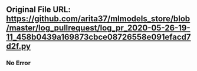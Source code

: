 ## Original File URL: https://github.com/arita37/mlmodels_store/blob/master/log_pullrequest/log_pr_2020-05-26-19-11_458b0439a169873cbce08726558e091efacd7d2f.py<br />

### No Error